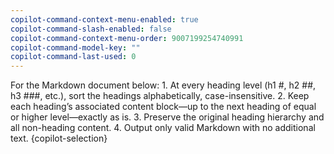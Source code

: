 ```yaml
---
copilot-command-context-menu-enabled: true
copilot-command-slash-enabled: false
copilot-command-context-menu-order: 9007199254740991
copilot-command-model-key: ""
copilot-command-last-used: 0
---
```

<instruction>
For the Markdown document below:
1. At every heading level (h1 #, h2 ##, h3 ###, etc.), sort the headings alphabetically, case-insensitive.
2. Keep each heading’s associated content block—up to the next heading of equal or higher level—exactly as is.
3. Preserve the original heading hierarchy and all non-heading content.
4. Output only valid Markdown with no additional text.
</instruction>
<text>{copilot-selection}</text>
